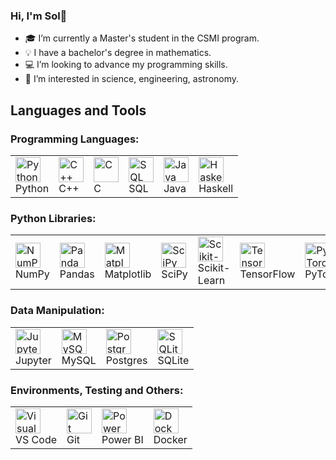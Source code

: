 ### Hi, I'm Sol👋

- 🎓 I’m currently a Master's student in the CSMI program.
- 💡 I have a bachelor's degree in mathematics.
- 💻 I’m looking to advance my programming skills.
- 🔭 I’m interested in science, engineering, astronomy.

## Languages and Tools

### Programming Languages:
<table>
  <tr>
    <td><img src="https://cdn.jsdelivr.net/gh/devicons/devicon/icons/python/python-original.svg" alt="Python" width="40" height="40"/><br>Python</td>
    <td><img src="https://cdn.jsdelivr.net/gh/devicons/devicon/icons/cplusplus/cplusplus-original.svg" alt="C++" width="40" height="40"/><br>C++</td>
    <td><img src="https://cdn.jsdelivr.net/gh/devicons/devicon/icons/c/c-original.svg" alt="C" width="40" height="40"/><br>C</td>
    <td><img src="https://cdn.jsdelivr.net/gh/devicons/devicon/icons/mysql/mysql-original-wordmark.svg" alt="SQL" width="40" height="40"/><br>SQL</td>
    <td><img src="https://cdn.jsdelivr.net/gh/devicons/devicon/icons/java/java-original.svg" alt="Java" width="40" height="40"/><br>Java</td>
    <td><img src="https://cdn.jsdelivr.net/gh/devicons/devicon/icons/haskell/haskell-original.svg" alt="Haskell" width="40" height="40"/><br>Haskell</td>
  </tr>
</table>

### Python Libraries:
<table>
  <tr>
    <td><img src="https://cdn.jsdelivr.net/gh/devicons/devicon/icons/numpy/numpy-original.svg" alt="NumPy" width="40" height="40"/><br>NumPy</td>
    <td><img src="https://cdn.jsdelivr.net/gh/devicons/devicon/icons/pandas/pandas-original.svg" alt="Pandas" width="40" height="40"/><br>Pandas</td>
    <td><img src="https://cdn.jsdelivr.net/gh/devicons/devicon/icons/matplotlib/matplotlib-original.svg" alt="Matplotlib" width="40" height="40"/><br>Matplotlib</td>
    <td><img src="https://cdn.jsdelivr.net/gh/devicons/devicon/icons/scipy/scipy-original.svg" alt="SciPy" width="40" height="40"/><br>SciPy</td>
    <td><img src="https://cdn.jsdelivr.net/gh/devicons/devicon/icons/scikitlearn/scikitlearn-original.svg" alt="Scikit-Learn" width="40" height="40"/><br>Scikit-Learn</td>
    <td><img src="https://cdn.jsdelivr.net/gh/devicons/devicon/icons/tensorflow/tensorflow-original.svg" alt="TensorFlow" width="40" height="40"/><br>TensorFlow</td>
    <td><img src="https://cdn.jsdelivr.net/gh/devicons/devicon/icons/pytorch/pytorch-original.svg" alt="PyTorch" width="40" height="40"/><br>PyTorch</td>
  </tr>
</table>

### Data Manipulation:
<table>
  <tr>
    <td><img src="https://cdn.jsdelivr.net/gh/devicons/devicon/icons/jupyter/jupyter-original.svg" alt="Jupyter" width="40" height="40"/><br>Jupyter</td>
    <td><img src="https://cdn.jsdelivr.net/gh/devicons/devicon/icons/mysql/mysql-original.svg" alt="MySQL" width="40" height="40"/><br>MySQL</td>
    <td><img src="https://cdn.jsdelivr.net/gh/devicons/devicon/icons/postgresql/postgresql-original.svg" alt="Postgres" width="40" height="40"/><br>Postgres</td>
    <td><img src="https://cdn.jsdelivr.net/gh/devicons/devicon/icons/sqlite/sqlite-original.svg" alt="SQLite" width="40" height="40"/><br>SQLite</td>
  </tr>
</table>

### Environments, Testing and Others:
<table>
  <tr>
    <td><img src="https://cdn.jsdelivr.net/gh/devicons/devicon/icons/visualstudio/visualstudio-plain.svg" alt="Visual Studio Code" width="40" height="40"/><br>VS Code</td>
    <td><img src="https://cdn.jsdelivr.net/gh/devicons/devicon/icons/git/git-original.svg" alt="Git" width="40" height="40"/><br>Git</td>
    <td><img src="https://cdn.jsdelivr.net/gh/devicons/devicon/icons/powerbi/powerbi-original.svg" alt="Power BI" width="40" height="40"/><br>Power BI</td>
    <td><img src="https://cdn.jsdelivr.net/gh/devicons/devicon/icons/docker/docker-original.svg" alt="Docker" width="40" height="40"/><br>Docker</td>
  </tr>
</table>

<!--
**dianasolangel/dianasolangel** is a ✨ _special_ ✨ repository because its `README.md` (this file) appears on your GitHub profile.

Here are some ideas to get you started:

- 🎓 I’m currently a Master's student in the CSMI program.
- 💡 I have a bachelor's degree in mathematics.
- 💻 I’m looking to advance my programming skills.
- 🔭 I’m interested in science, engineering, astronomy.
-->


